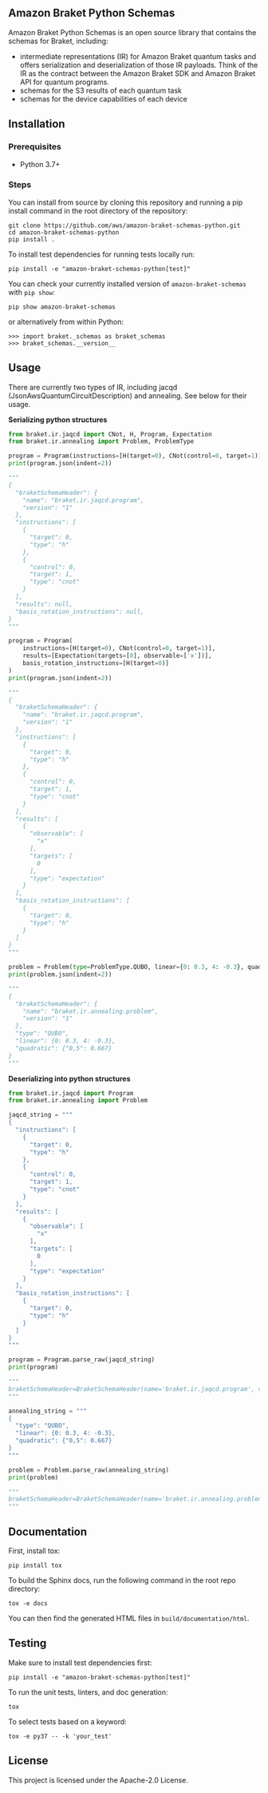 ## Amazon Braket Python Schemas

Amazon Braket Python Schemas is an open source library that contains the schemas for Braket, including:
* intermediate representations (IR) for Amazon Braket quantum tasks and offers serialization and deserialization of those IR payloads. Think of the IR as the contract between the Amazon Braket SDK and Amazon Braket API for quantum programs.
* schemas for the S3 results of each quantum task
* schemas for the device capabilities of each device

## Installation

### Prerequisites
- Python 3.7+

### Steps

You can install from source by cloning this repository and running a pip install command in the root directory of the repository:

```shell
git clone https://github.com/aws/amazon-braket-schemas-python.git
cd amazon-braket-schemas-python
pip install .
```

To install test dependencies for running tests locally run:
```shell
pip install -e "amazon-braket-schemas-python[test]"
```

You can check your currently installed version of `amazon-braket-schemas` with `pip show`:

```shell
pip show amazon-braket-schemas
```

or alternatively from within Python:

```
>>> import braket._schemas as braket_schemas
>>> braket_schemas.__version__
```

## Usage
There are currently two types of IR, including jacqd (JsonAwsQuantumCircuitDescription) and annealing. See below for their usage.

**Serializing python structures**
```python
from braket.ir.jaqcd import CNot, H, Program, Expectation
from braket.ir.annealing import Problem, ProblemType

program = Program(instructions=[H(target=0), CNot(control=0, target=1)])
print(program.json(indent=2))

"""
{
  "braketSchemaHeader": {
    "name": "braket.ir.jaqcd.program",
    "version": "1"
  },
  "instructions": [
    {
      "target": 0,
      "type": "h"
    },
    {
      "control": 0,
      "target": 1,
      "type": "cnot"
    }
  ],
  "results": null,
  "basis_rotation_instructions": null,
}
"""

program = Program(
    instructions=[H(target=0), CNot(control=0, target=1)],
    results=[Expectation(targets=[0], observable=['x'])],
    basis_rotation_instructions=[H(target=0)]
)
print(program.json(indent=2))

"""
{
  "braketSchemaHeader": {
    "name": "braket.ir.jaqcd.program",
    "version": "1"
  },
  "instructions": [
    {
      "target": 0,
      "type": "h"
    },
    {
      "control": 0,
      "target": 1,
      "type": "cnot"
    }
  ],
  "results": [
    {
      "observable": [
        "x"
      ],
      "targets": [
        0
      ],
      "type": "expectation"
    }
  ],
  "basis_rotation_instructions": [
    {
      "target": 0,
      "type": "h"
    }
  ]
}
"""

problem = Problem(type=ProblemType.QUBO, linear={0: 0.3, 4: -0.3}, quadratic={"0,5": 0.667})
print(problem.json(indent=2))

"""
{
  "braketSchemaHeader": {
    "name": "braket.ir.annealing.problem",
    "version": "1"
  },
  "type": "QUBO",
  "linear": {0: 0.3, 4: -0.3},
  "quadratic": {"0,5": 0.667}
}
"""
```

**Deserializing into python structures**
```python
from braket.ir.jaqcd import Program
from braket.ir.annealing import Problem

jaqcd_string = """
{
  "instructions": [
    {
      "target": 0,
      "type": "h"
    },
    {
      "control": 0,
      "target": 1,
      "type": "cnot"
    }
  ],
  "results": [
    {
      "observable": [
        "x"
      ],
      "targets": [
        0
      ],
      "type": "expectation"
    }
  ],
  "basis_rotation_instructions": [
    {
      "target": 0,
      "type": "h"
    }
  ]
}
"""

program = Program.parse_raw(jaqcd_string)
print(program)

"""
braketSchemaHeader=BraketSchemaHeader(name='braket.ir.jaqcd.program', version='1') instructions=[H(target=0, type=<Type.h: 'h'>), CNot(control=0, target=1, type=<Type.cnot: 'cnot'>)] results=[Expectation(observable=['x'], targets=[0], type=<Type.expectation: 'expectation'>)] basis_rotation_instructions=[H(target=0, type=<Type.h: 'h'>)]
"""

annealing_string = """
{
  "type": "QUBO",
  "linear": {0: 0.3, 4: -0.3},
  "quadratic": {"0,5": 0.667}
}
"""

problem = Problem.parse_raw(annealing_string)
print(problem)

"""
braketSchemaHeader=BraketSchemaHeader(name='braket.ir.annealing.problem', version='1') type=<ProblemType.QUBO: 'QUBO'>, linear={0: 0.3, 4: -0.3}, quadratic={'0,5': 0.667}
"""

```

## Documentation

First, install tox:

```shell
pip install tox
```

To build the Sphinx docs, run the following command in the root repo directory:

```shell
tox -e docs
```

You can then find the generated HTML files in `build/documentation/html`.

## Testing

Make sure to install test dependencies first:
```shell
pip install -e "amazon-braket-schemas-python[test]"
```

To run the unit tests, linters, and doc generation:
```shell
tox
```

To select tests based on a keyword:
```shell
tox -e py37 -- -k 'your_test'
```

## License

This project is licensed under the Apache-2.0 License.

